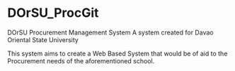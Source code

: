 # DOrSU_ProcGit
DOrSU Procurement Management System
A system created for Davao Oriental State University

This system aims to create a Web Based System that would be of aid to the Procurement needs of the aforementioned school.
